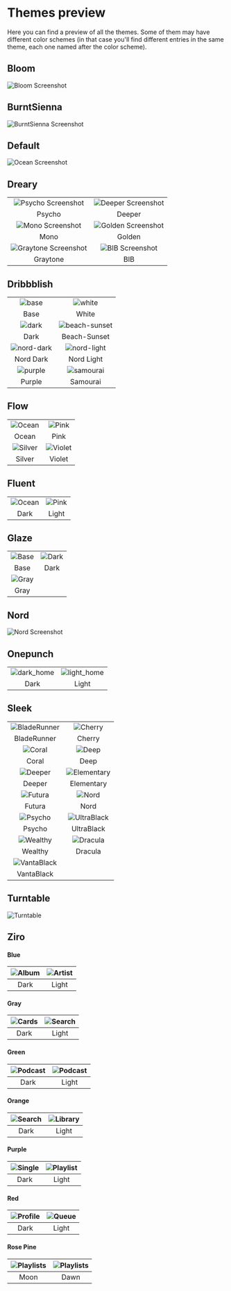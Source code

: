 # Themes preview

Here you can find a preview of all the themes. Some of them may have different color schemes (in that case you'll find different entries in the same theme, each one named after the color scheme).

## Bloom

![Bloom Screenshot](Bloom/screenshots/dark.png)

## BurntSienna

![BurntSienna Screenshot](BurntSienna/screenshots/screenshot.png)

## Default

![Ocean Screenshot](Default/screenshots/ocean.png)

## Dreary

|                                                              |                                                     |
| :----------------------------------------------------------: | :-------------------------------------------------: |
|     ![Psycho Screenshot](Dreary/screenshots/psycho.png)      | ![Deeper Screenshot](Dreary/screenshots/deeper.png) |
|                            Psycho                            |                       Deeper                        |
|       ![Mono Screenshot](Dreary/screenshots/mono.png)        | ![Golden Screenshot](Dreary/screenshots/golden.png) |
|                             Mono                             |                       Golden                        |
| ![Graytone Screenshot](Dreary/screenshots/graytone-blue.png) |    ![BIB Screenshot](Dreary/screenshots/bib.png)    |
|                           Graytone                           |                         BIB                         |

## Dribbblish

|                                                    |                                                          |
| :------------------------------------------------: | :------------------------------------------------------: |
|      ![base](Dribbblish/screenshots/base.png)      |        ![white](Dribbblish/screenshots/white.png)        |
|                        Base                        |                          White                           |
|      ![dark](Dribbblish/screenshots/dark.png)      | ![beach-sunset](Dribbblish/screenshots/beach-sunset.png) |
|                        Dark                        |                       Beach-Sunset                       |
| ![nord-dark](Dribbblish/screenshots/nord-dark.png) |   ![nord-light](Dribbblish/screenshots/nord-light.png)   |
|                     Nord Dark                      |                        Nord Light                        |
|    ![purple](Dribbblish/screenshots/purple.png)    |     ![samourai](Dribbblish/screenshots/samourai.png)     |
|                       Purple                       |                         Samourai                         |

## Flow

|                                        |                                        |
| :------------------------------------: | :------------------------------------: |
|  ![Ocean](Flow/screenshots/ocean.png)  |   ![Pink](Flow/screenshots/pink.png)   |
|                 Ocean                  |                  Pink                  |
| ![Silver](Flow/screenshots/silver.png) | ![Violet](Flow/screenshots/violet.png) |
|                 Silver                 |                 Violet                 |

## Fluent

|                                         |                                         |
| :-------------------------------------: | :-------------------------------------: |
| ![Ocean](Fluent/screenshots/dark-1.png) | ![Pink](Fluent/screenshots/light-1.png) |
|                  Dark                   |                  Light                  |

## Glaze

|                                     |                                     |
| :---------------------------------: | :---------------------------------: |
| ![Base](Glaze/screenshots/base.png) | ![Dark](Glaze/screenshots/dark.png) |
|                Base                 |                Dark                 |
| ![Gray](Glaze/screenshots/gray.png) |                                     |
|                Gray                 |

## Nord

![Nord Screenshot](Nord/screenshots/screenshot_1.png)

## Onepunch

|                                                  |                                                    |
| :----------------------------------------------: | :------------------------------------------------: |
| ![dark_home](Onepunch/screenshots/dark_home.png) | ![light_home](Onepunch/screenshots/light_home.png) |
|                       Dark                       |                       Light                        |

## Sleek

|                                                   |                                                 |
| :-----------------------------------------------: | :---------------------------------------------: |
| ![BladeRunner](Sleek/screenshots/bladerunner.png) |     ![Cherry](Sleek/screenshots/cherry.png)     |
|                    BladeRunner                    |                     Cherry                      |
|       ![Coral](Sleek/screenshots/coral.png)       |       ![Deep](Sleek/screenshots/deep.png)       |
|                       Coral                       |                      Deep                       |
|      ![Deeper](Sleek/screenshots/deeper.png)      | ![Elementary](Sleek/screenshots/elementary.png) |
|                      Deeper                       |                   Elementary                    |
|      ![Futura](Sleek/screenshots/futura.png)      |       ![Nord](Sleek/screenshots/nord.png)       |
|                      Futura                       |                      Nord                       |
|      ![Psycho](Sleek/screenshots/psycho.png)      | ![UltraBlack](Sleek/screenshots/ultrablack.png) |
|                      Psycho                       |                   UltraBlack                    |
|     ![Wealthy](Sleek/screenshots/wealthy.png)     |    ![Dracula](Sleek/screenshots/dracula.png)    |
|                      Wealthy                      |                     Dracula                     |
|  ![VantaBlack](Sleek/screenshots/vantablack.png)  |
|                    VantaBlack                     |

## Turntable

![Turntable](Turntable/screenshots/fad.png)

## Ziro

#### Blue

| ![Album](Ziro/screenshots/album-blue-dark.png) | ![Artist](Ziro/screenshots/artist-blue-light.png) |
| :--------------------------------------------: | :-----------------------------------------------: |
|                      Dark                      |                       Light                       |

#### Gray

| ![Cards](Ziro/screenshots/cards-gray-dark.png) | ![Search](Ziro/screenshots/search-gray-light.png) |
| :--------------------------------------------: | :-----------------------------------------------: |
|                      Dark                      |                       Light                       |

#### Green

| ![Podcast](Ziro/screenshots/podcast-green-dark.png) | ![Podcast](Ziro/screenshots/podcast-green-light.png) |
| :-------------------------------------------------: | :--------------------------------------------------: |
|                        Dark                         |                        Light                         |

#### Orange

| ![Search](Ziro/screenshots/search-orange-dark.png) | ![Library](Ziro/screenshots/library-orange-light.png) |
| :------------------------------------------------: | :---------------------------------------------------: |
|                        Dark                        |                         Light                         |

#### Purple

| ![Single](Ziro/screenshots/single-purple-dark.png) | ![Playlist](Ziro/screenshots/playlist-purple-light.png) |
| :------------------------------------------------: | :-----------------------------------------------------: |
|                        Dark                        |                          Light                          |

#### Red

| ![Profile](Ziro/screenshots/profile-red-dark.png) | ![Queue](Ziro/screenshots/queue-red-light.png) |
| :-----------------------------------------------: | :--------------------------------------------: |
|                       Dark                        |                     Light                      |

#### Rose Pine

| ![Playlists](Ziro/screenshots/rose-pine-moon.jpg) | ![Playlists](Ziro/screenshots/rose-pine-dawn.jpg) |
| :-----------------------------------------------: | :-----------------------------------------------: |
|                       Moon                        |                       Dawn                        |
